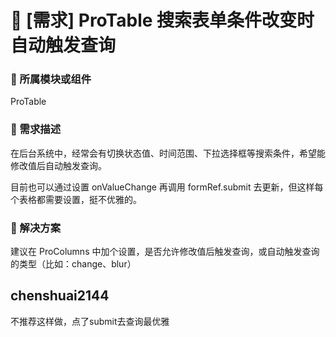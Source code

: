 # 👑 [需求] ProTable 搜索表单条件改变时自动触发查询

### 🔩 所属模块或组件

ProTable

### 🥰 需求描述

在后台系统中，经常会有切换状态值、时间范围、下拉选择框等搜索条件，希望能修改值后自动触发查询。

目前也可以通过设置 onValueChange 再调用 formRef.submit 去更新，但这样每个表格都需要设置，挺不优雅的。

### 🧐 解决方案

建议在 ProColumns 中加个设置，是否允许修改值后触发查询，或自动触发查询的类型（比如：change、blur）

## chenshuai2144

不推荐这样做，点了submit去查询最优雅

